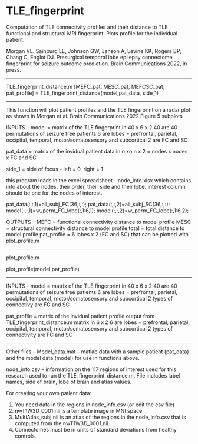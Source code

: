 # TLE_fingerprint
Computation of TLE connectivity profiles and their distance to TLE functional and structural MRI fingerprint. Plots profile for the individual patient.

Morgan VL. Sainburg LE, Johnson GW, Janson A, Levine KK, Rogers BP, Chang C, Englot DJ. Presurgical temporal lobe epilepsy connectome fingerprint for seizure outcome prediction. Brain Communications 2022, in press.

__________________________________________________________________________________
TLE_fingerprint_distance.m
[MEFC_pat, MESC_pat, MEFCSC_pat, pat_profile] = TLE_fingerprint_distance(model,pat_data, side_1)

___________________________________________________________________________________
This function will plot patient profiles and the TLE fingerprint on a radar plot as shown in Morgan et al. Brain Communications 2022 Figure 5 subplots

INPUTS – 
model = matrix of the TLE fingerprint in 40 x 6 x 2
	40 are 40 permutations of seizure free patients
	6 are lobes = prefrontal, parietal, occipital, temporal,
	motor/somatosensory and subcortical
	2 are FC and SC

pat_data = matrix of the invidual patient data in n xn n x 2 = nodes x nodes x FC and SC

side_1 = side of focus - left = 0, right = 1

this program loads in the excel spreadsheet - node_info.xlsx which contains info about the nodes, their order, their side and their lobe. Interest column should be one for the nodes of interest.

pat_data(:,:,1)=all_subj_FC(36,:,:);
pat_data(:,:,2)=all_subj_SC(36,:,:);
model(:,:,1)=w_perm_FC_lobe(:,1:6,1);
model(:,:,2)=w_perm_FC_lobe(:,1:6,2);

OUTPUTS –
MEFC = functional connectivity distance to model profile
MESC = structural connectivity distance to model profile
total = total distance to model profile
pat_profile = 6 lobes x 2 (FC and SC) that can be plotted with plot_profile.m 
___________________________________________________________________________________________

plot_profile.m

plot_profile(model,pat_profile)
_______________________________________________________________________________________________

INPUTS - 
model = matrix of the TLE fingerprint in 40 x 6 x 2
	40 are 40 permutations of seizure free patients
	6 are lobes = prefrontal, parietal, occipital, temporal,
	motor/somatosensory and subcortical
	2 types of connectivy are FC and SC

pat_profile = matrix of the invidual patient profile output from TLE_fingerprint_distance.m matrix in 6 x 2
	6 are lobes = prefrontal, parietal, occipital, temporal, motor/somatosensory and subcortical
	2 types of connectivity are FC and SC

___________________________________________________________________________________________

Other files – 
Model_data.mat – matlab data with a sample patient (pat_data) and the model data (model) for use in functions above.

node_info.csv – information on the 117 regions of interest used for this research used to run the TLE_fingerprint_distance.m. File includes label names, side of brain, lobe of brain and atlas values.

For creating your own patient data:
1.	You need data in the regions in node_info.csv (or edit the csv file)
2.	nwT1W3D_0001.nii is a template image in MNI space
3.	MultiAtlas_subj.nii is an atlas of the regions in the node_info.csv that is computed from the nwT1W3D_0001.nii.
4.	Connectomes must be in units of standard deviations from healthy controls. 

